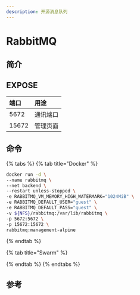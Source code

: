 ```yaml
---
description: 开源消息队列
---
```


# RabbitMQ

## 简介



## EXPOSE

| 端口 | 用途 |
| :--- | :--- |
| 5672 | 通讯端口 |
| 15672 | 管理页面 |



## 命令

{% tabs %}
{% tab title="Docker" %}
```bash
docker run -d \
--name rabbitmq \
--net backend \
--restart unless-stopped \
-e RABBITMQ_VM_MEMORY_HIGH_WATERMARK="1024MiB" \
-e RABBITMQ_DEFAULT_USER="guest" \
-e RABBITMQ_DEFAULT_PASS="guest" \
-v ${NFS}/rabbitmq:/var/lib/rabbitmq \
-p 5672:5672 \
-p 15672:15672 \
rabbitmq:management-alpine
```
{% endtab %}

{% tab title="Swarm" %}

{% endtab %}
{% endtabs %}



## 参考

